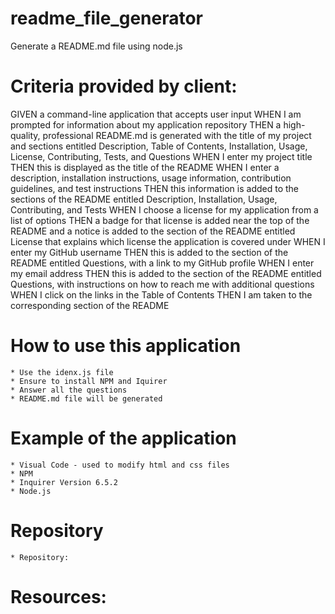 # readme_file_generator
Generate a README.md file using node.js

# Criteria provided by client:
GIVEN a command-line application that accepts user input
WHEN I am prompted for information about my application repository
THEN a high-quality, professional README.md is generated with the title of my project and sections entitled Description, Table of Contents, Installation, Usage, License, Contributing, Tests, and Questions
WHEN I enter my project title
THEN this is displayed as the title of the README
WHEN I enter a description, installation instructions, usage information, contribution guidelines, and test instructions
THEN this information is added to the sections of the README entitled Description, Installation, Usage, Contributing, and Tests
WHEN I choose a license for my application from a list of options
THEN a badge for that license is added near the top of the README and a notice is added to the section of the README entitled License that explains which license the application is covered under
WHEN I enter my GitHub username
THEN this is added to the section of the README entitled Questions, with a link to my GitHub profile
WHEN I enter my email address
THEN this is added to the section of the README entitled Questions, with instructions on how to reach me with additional questions
WHEN I click on the links in the Table of Contents
THEN I am taken to the corresponding section of the README

# How to use this application
    * Use the idenx.js file
    * Ensure to install NPM and Iquirer
    * Answer all the questions
    * README.md file will be generated

# Example of the application
    * Visual Code - used to modify html and css files
    * NPM
    * Inquirer Version 6.5.2
    * Node.js

# Repository
    * Repository:
    


# Resources:




